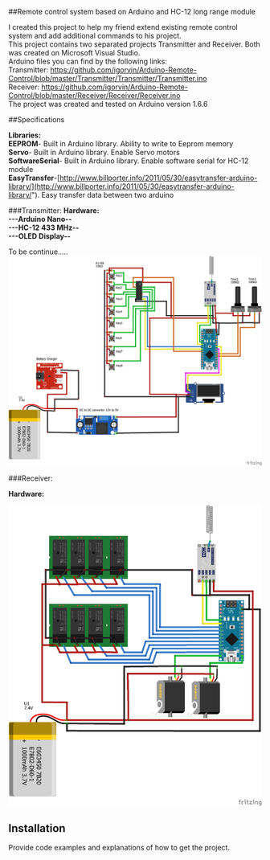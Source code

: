 
##Remote control system based on Arduino and HC-12 long range module

I created this project to help my friend extend existing remote control system and add additional commands to his project.<br />
This project contains two separated projects Transmitter and Receiver.
Both was created on Microsoft Visual Studio.<br />
Arduino files you can find by the following links:<br />
Transmitter: https://github.com/igorvin/Arduino-Remote-Control/blob/master/Transmitter/Transmitter/Transmitter.ino<br />
Receiver: https://github.com/igorvin/Arduino-Remote-Control/blob/master/Receiver/Receiver/Receiver.ino<br />
The project was created and tested on Arduino version 1.6.6<br />

##Specifications

**Libraries:**<br />
		**EEPROM**- Built in Arduino library. Ability to write to Eeprom memory<br />
		**Servo**-  Built in Arduino library. Enable Servo motors<br />
		**SoftwareSerial**- Built in Arduino library. Enable software serial for HC-12 module<br />
		**EasyTransfer**-[http://www.billporter.info/2011/05/30/easytransfer-arduino-library/](http://www.billporter.info/2011/05/30/easytransfer-arduino-library/"). Easy transfer data between two arduino
		

###Transmitter:
**Hardware:**<br />
**---Arduino Nano--**<br />
**---HC-12 433 MHz--**<br />
**---OLED Display--**<br />

To be continue.....
![alt tag](https://github.com/igorvin/Arduino-Remote-Control/blob/master/Fritzing/Transmitter.png)

###Receiver:

**Hardware:**<br />

![alt tag](https://github.com/igorvin/Arduino-Remote-Control/blob/master/Fritzing/Receiver.png)



## Installation

Provide code examples and explanations of how to get the project.

